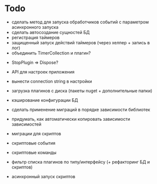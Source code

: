 ﻿# Todo

+ сделать метод для запуска обработчиков событий с параметром асинхронного запуска
+ сделать автосоздание сущностей БД
+ регистрация таймеров 
+ защищенный запуск действий таймеров (через хелпер + запись в лог)
+ объединить TimerCollection и плагин?

- StopPlugin => Dispose?

- API для настроек приложения
- вынести connection string в настройки
- загрузка плагинов с диска (пакеты nuget + дополнительные папки)
- кэширование конфигурации БД
- сделать применение миграций в порядке зависимости библиотек
- придумать, как автоматически копировать зависимости зависимостей

- миграции для скриптов
- скриптовые события
- скриптовые команды
- фильтр списка плагинов по типу/интерфейсу (+ рефакторинг БД и скриптов)
- асинхронный запуск скриптов
